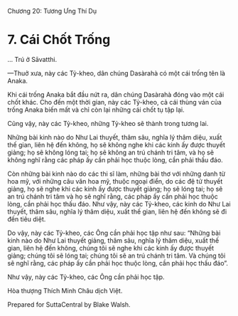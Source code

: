  

Chương 20: Tương Ưng Thí Dụ

# 7\. Cái Chốt Trống

… Trú ở Sāvatthi.

—Thuở xưa, này các Tỷ-kheo, dân chúng Dasàrahà có một cái trống tên là Anaka.

Khi cái trống Anaka bắt đầu nứt ra, dân chúng Dasàrahà đóng vào một cái chốt khác. Cho đến một thời gian, này các Tỷ-kheo, cả cái thùng ván của trống Anaka biến mất và chỉ còn lại những cái chốt tụ tập lại.

Cũng vậy, này các Tỷ-kheo, những Tỷ-kheo sẽ thành trong tương lai.

Những bài kinh nào do Như Lai thuyết, thâm sâu, nghĩa lý thâm diệu, xuất thế gian, liên hệ đến không, họ sẽ không nghe khi các kinh ấy được thuyết giảng; họ sẽ không lóng tai; họ sẽ không an trú chánh tri tâm, và họ sẽ không nghĩ rằng các pháp ấy cần phải học thuộc lòng, cần phải thấu đáo.

Còn những bài kinh nào do các thi sĩ làm, những bài thơ với những danh từ hoa mỹ, với những câu văn hoa mỹ, thuộc ngoại điển, do các đệ tử thuyết giảng, họ sẽ nghe khi các kinh ấy được thuyết giảng; họ sẽ lóng tai; họ sẽ an trú chánh tri tâm và họ sẽ nghĩ rằng, các pháp ấy cần phải học thuộc lòng, cần phải học thấu đáo. Như vậy, này các Tỷ-kheo, các kinh do Như Lai thuyết, thâm sâu, nghĩa lý thâm diệu, xuất thế gian, liên hệ đến không sẽ đi đến tiêu diệt.

Do vậy, này các Tỷ-kheo, các Ông cần phải học tập như sau: “Những bài kinh nào do Như Lai thuyết giảng, thâm sâu, nghĩa lý thâm diệu, xuất thế gian, liên hệ đến không, chúng tôi sẽ nghe khi các kinh ấy được thuyết giảng; chúng tôi sẽ lóng tai; chúng tôi sẽ an trú chánh tri tâm. Và chúng tôi sẽ nghĩ rằng, các pháp ấy cần phải học thuộc lòng, cần phải học thấu đáo”.

Như vậy, này các Tỷ-kheo, các Ông cần phải học tập.

Hòa thượng Thích Minh Châu dịch Việt.

Prepared for SuttaCentral by Blake Walsh.